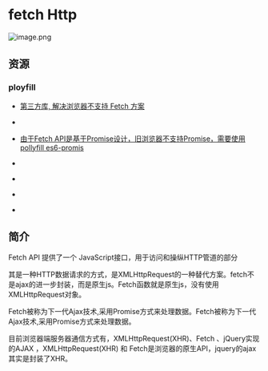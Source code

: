 # fetch Http

![image.png](http://localhost/it/front-end/1573368213610-de09fcd4-cc6d-4c92-b7f6-4ab37a9ab98e.png)

## 资源

> [](https://developer.mozilla.org/zh-CN/docs/Web/API/Fetch_API/Using_Fetch)

> [](https://www.w3cschool.cn/fetch_api/)

### ployfill

- [第三方库, 解决浏览器不支持 Fetch 方案](https://github.com/github/fetch)

- [](https://github.com/zellwk/zl-fetch)

- [由于Fetch API是基于Promise设计，旧浏览器不支持Promise，需要使用pollyfill es6-promis](https://www.npmjs.com/package/es6-promise)

- [](https://www.html.cn/archives/9907)

- [](https://segmentfault.com/a/1190000020002674)

- [](https://segmentfault.com/a/1190000011433064)

- [](https://www.jianshu.com/p/8bc48f8fde75)

## 简介

Fetch API 提供了一个 JavaScript接口，用于访问和操纵HTTP管道的部分

其是一种HTTP数据请求的方式，是XMLHttpRequest的一种替代方案。fetch不是ajax的进一步封装，而是原生js。Fetch函数就是原生js，没有使用XMLHttpRequest对象。

Fetch被称为下一代Ajax技术,采用Promise方式来处理数据。Fetch被称为下一代Ajax技术,采用Promise方式来处理数据。

目前浏览器端服务器通信方式有，XMLHttpRequest(XHR)、Fetch 、jQuery实现的AJAX ，XMLHttpRequest(XHR) 和 Fetch是浏览器的原生API，jquery的ajax其实是封装了XHR。
